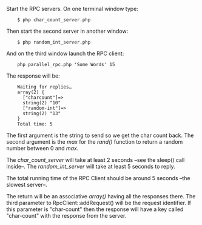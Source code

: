 Start the RPC servers. On one terminal window type:

		$ php char_count_server.php
		
Then start the second server in another window:

		$ php random_int_server.php
		
And on the third window launch the RPC client:

		php parallel_rpc.php 'Some Words' 15
		
The response will be:

		Waiting for replies…
		array(2) {
		  ["charcount"]=>
		  string(2) "10"
		  ["random-int"]=>
		  string(2) "13"
		}
		Total time: 5

The first argument is the string to send so we get the char count back. The second argument is the _max_ for the _rand()_ function to return a random number between 0 and _max_.

The _char\_count\_server_ will take at least 2 seconds –see the sleep() call inside–. The _random\_int\_server_ will take at least 5 seconds to reply.

The total running time of the RPC Client should be around 5 seconds –the slowest server–.

The return will be an associative _array()_ having all the responses there. The third parameter to RpcClient::addRequest() will be the request identifier. If this parameter is "char-count" then the response will have a key called "char-count" with the response from the server.
